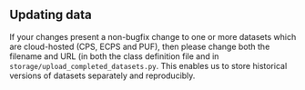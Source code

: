 ## Updating data

If your changes present a non-bugfix change to one or more datasets which are cloud-hosted (CPS, ECPS and PUF), then please change both the filename and URL (in both the class definition file and in `storage/upload_completed_datasets.py`. This enables us to store historical versions of datasets separately and reproducibly.
